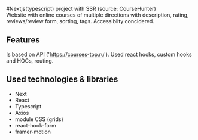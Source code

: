 #Nextjs(typescript) project with SSR (source: CourseHunter)
<br/>Website with online courses of multiple directions with description, rating, reviews/review form, sorting, tags. Accessibilty concidered. 


## Features
Is based on API ('https://courses-top.ru'). 
Used react hooks, custom hooks and HOCs, routing. 

## Used technologies & libraries
- Next
- React
- Typescript
- Axios
- module CSS (grids)
- react-hook-form
- framer-motion

